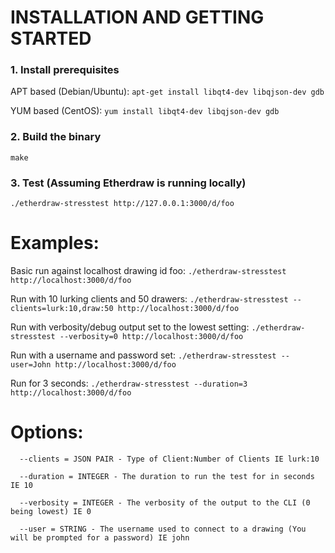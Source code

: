 # INSTALLATION AND GETTING STARTED

### 1. Install prerequisites

APT based (Debian/Ubuntu):
`apt-get install libqt4-dev libqjson-dev gdb`

YUM based (CentOS):
`yum install libqt4-dev libqjson-dev gdb`

### 2. Build the binary
`make`

### 3. Test (Assuming Etherdraw is running locally)
`./etherdraw-stresstest http://127.0.0.1:3000/d/foo`

# Examples:
Basic run against localhost drawing id foo: 
`./etherdraw-stresstest http://localhost:3000/d/foo`

Run with 10 lurking clients and 50 drawers:
`./etherdraw-stresstest --clients=lurk:10,draw:50 http://localhost:3000/d/foo`

Run with verbosity/debug output set to the lowest setting: 
`./etherdraw-stresstest --verbosity=0 http://localhost:3000/d/foo`

Run with a username and password set: 
`./etherdraw-stresstest --user=John http://localhost:3000/d/foo`

Run for 3 seconds:
`./etherdraw-stresstest --duration=3 http://localhost:3000/d/foo`


# Options:
`  --clients = JSON PAIR - Type of Client:Number of Clients IE lurk:10`

`  --duration = INTEGER - The duration to run the test for in seconds IE 10`

`  --verbosity = INTEGER - The verbosity of the output to the CLI (0 being lowest) IE 0`

`  --user = STRING - The username used to connect to a drawing (You will be prompted for a password) IE john`


